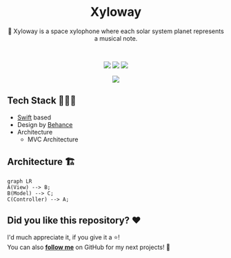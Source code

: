 <h1 align="center">Xyloway</h1>

<p align="center">  
🌌 Xyloway is a space xylophone where each solar system planet represents a musical note.
</p>
</br>

<p align="center">
<a target="_blank"><img src="https://img.shields.io/badge/-Swift-FFA500?style=for-the-badge&logo=swift&logoColor=white" target="_blank"></a>
 <a href="mailto:niinyade@icloud.com"><img src="https://img.shields.io/badge/-niinyade@icloud.com-52B0E7?style=for-the-badge&logo=icloud&logoColor=white" target="_blank"></a> 
 <a href=""><img src="https://img.shields.io/badge/-behance-%23333?style=for-the-badge&logo=behance&logoColor=white" target="_blank"></a>
</p>

<p align="center">
<img src="https://cdn.discordapp.com/attachments/971174460088528926/971174793028177920/Layout_Screenshot.png">
</p>

## Tech Stack 👩🏻‍💻
- [Swift](https://developer.apple.com/swift/) based
- Design by [Behance](https://www.behance.net/diogo_jg68b5)
- Architecture
  - MVC Architecture

## Architecture 🏗
```mermaid
graph LR
A(View) --> B;
B(Model) --> C;
C(Controller) --> A;
```

## Did you like this repository? :heart:
I'd much appreciate it, if you give it a :star:! <br>
You can also __[follow me](https://github.com/niinyade)__ on GitHub for my next projects! 🤗
